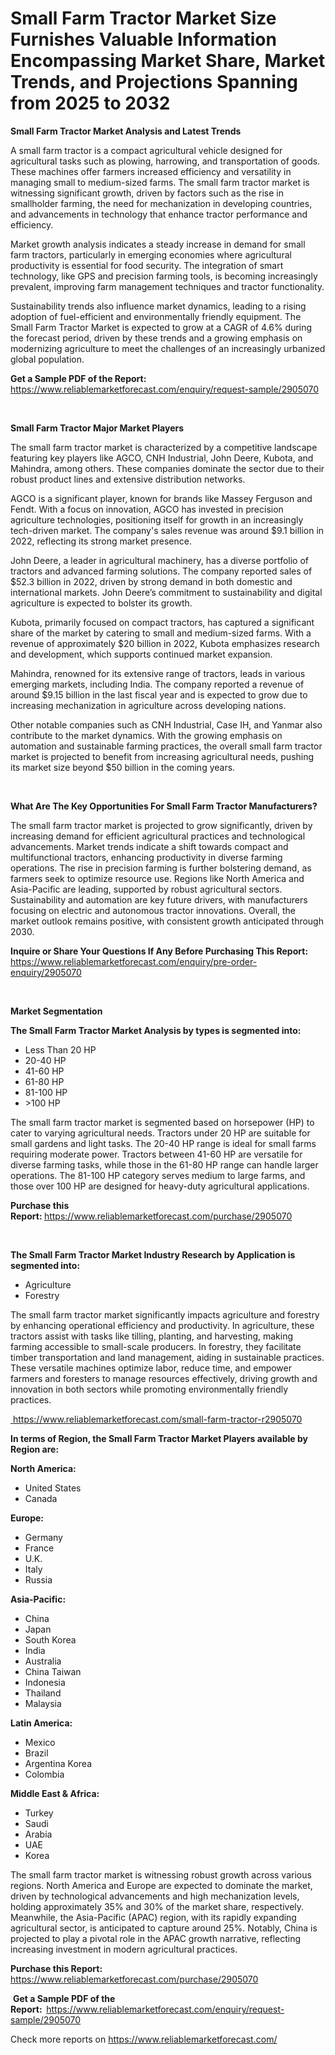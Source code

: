 <p><h1>Small Farm Tractor Market Size Furnishes Valuable Information Encompassing Market Share, Market Trends, and Projections Spanning from 2025 to 2032</h1></p><p><strong>Small Farm Tractor Market Analysis and Latest Trends</strong></p>
<p><p>A small farm tractor is a compact agricultural vehicle designed for agricultural tasks such as plowing, harrowing, and transportation of goods. These machines offer farmers increased efficiency and versatility in managing small to medium-sized farms. The small farm tractor market is witnessing significant growth, driven by factors such as the rise in smallholder farming, the need for mechanization in developing countries, and advancements in technology that enhance tractor performance and efficiency.</p><p>Market growth analysis indicates a steady increase in demand for small farm tractors, particularly in emerging economies where agricultural productivity is essential for food security. The integration of smart technology, like GPS and precision farming tools, is becoming increasingly prevalent, improving farm management techniques and tractor functionality. </p><p>Sustainability trends also influence market dynamics, leading to a rising adoption of fuel-efficient and environmentally friendly equipment. The Small Farm Tractor Market is expected to grow at a CAGR of 4.6% during the forecast period, driven by these trends and a growing emphasis on modernizing agriculture to meet the challenges of an increasingly urbanized global population.</p></p>
<p><strong>Get a Sample PDF of the Report:&nbsp;</strong> <a href="https://www.reliablemarketforecast.com/enquiry/request-sample/2905070?utm_campaign=3129&utm_medium=2&utm_source=Github&utm_content=ia&utm_term=12032025&utm_id=small-farm-tractor">https://www.reliablemarketforecast.com/enquiry/request-sample/2905070</a></p>
<p>&nbsp;</p>
<p><strong>Small Farm Tractor Major Market Players</strong></p>
<p><p>The small farm tractor market is characterized by a competitive landscape featuring key players like AGCO, CNH Industrial, John Deere, Kubota, and Mahindra, among others. These companies dominate the sector due to their robust product lines and extensive distribution networks.</p><p>AGCO is a significant player, known for brands like Massey Ferguson and Fendt. With a focus on innovation, AGCO has invested in precision agriculture technologies, positioning itself for growth in an increasingly tech-driven market. The company's sales revenue was around $9.1 billion in 2022, reflecting its strong market presence.</p><p>John Deere, a leader in agricultural machinery, has a diverse portfolio of tractors and advanced farming solutions. The company reported sales of $52.3 billion in 2022, driven by strong demand in both domestic and international markets. John Deere’s commitment to sustainability and digital agriculture is expected to bolster its growth.</p><p>Kubota, primarily focused on compact tractors, has captured a significant share of the market by catering to small and medium-sized farms. With a revenue of approximately $20 billion in 2022, Kubota emphasizes research and development, which supports continued market expansion.</p><p>Mahindra, renowned for its extensive range of tractors, leads in various emerging markets, including India. The company reported a revenue of around $9.15 billion in the last fiscal year and is expected to grow due to increasing mechanization in agriculture across developing nations.</p><p>Other notable companies such as CNH Industrial, Case IH, and Yanmar also contribute to the market dynamics. With the growing emphasis on automation and sustainable farming practices, the overall small farm tractor market is projected to benefit from increasing agricultural needs, pushing its market size beyond $50 billion in the coming years.</p></p>
<p>&nbsp;</p>
<p><strong>What Are The Key Opportunities For Small Farm Tractor Manufacturers?</strong></p>
<p><p>The small farm tractor market is projected to grow significantly, driven by increasing demand for efficient agricultural practices and technological advancements. Market trends indicate a shift towards compact and multifunctional tractors, enhancing productivity in diverse farming operations. The rise in precision farming is further bolstering demand, as farmers seek to optimize resource use. Regions like North America and Asia-Pacific are leading, supported by robust agricultural sectors. Sustainability and automation are key future drivers, with manufacturers focusing on electric and autonomous tractor innovations. Overall, the market outlook remains positive, with consistent growth anticipated through 2030.</p></p>
<p><strong>Inquire or Share Your Questions If Any Before Purchasing This Report:</strong> <a href="https://www.reliablemarketforecast.com/enquiry/pre-order-enquiry/2905070?utm_campaign=3129&utm_medium=2&utm_source=Github&utm_content=ia&utm_term=12032025&utm_id=small-farm-tractor">https://www.reliablemarketforecast.com/enquiry/pre-order-enquiry/2905070</a></p>
<p>&nbsp;</p>
<p><strong>Market Segmentation</strong></p>
<p><strong>The Small Farm Tractor Market Analysis by types is segmented into:</strong></p>
<p><ul><li>Less Than 20 HP</li><li>20-40 HP</li><li>41-60 HP</li><li>61-80 HP</li><li>81-100 HP</li><li>>100 HP</li></ul></p>
<p><p>The small farm tractor market is segmented based on horsepower (HP) to cater to varying agricultural needs. Tractors under 20 HP are suitable for small gardens and light tasks. The 20-40 HP range is ideal for small farms requiring moderate power. Tractors between 41-60 HP are versatile for diverse farming tasks, while those in the 61-80 HP range can handle larger operations. The 81-100 HP category serves medium to large farms, and those over 100 HP are designed for heavy-duty agricultural applications.</p></p>
<p><strong>Purchase this Report:&nbsp;</strong><a href="https://www.reliablemarketforecast.com/purchase/2905070?utm_campaign=3129&utm_medium=2&utm_source=Github&utm_content=ia&utm_term=12032025&utm_id=small-farm-tractor">https://www.reliablemarketforecast.com/purchase/2905070</a></p>
<p>&nbsp;</p>
<p><strong>The Small Farm Tractor Market Industry Research by Application is segmented into:</strong></p>
<p><ul><li>Agriculture</li><li>Forestry</li></ul></p>
<p><p>The small farm tractor market significantly impacts agriculture and forestry by enhancing operational efficiency and productivity. In agriculture, these tractors assist with tasks like tilling, planting, and harvesting, making farming accessible to small-scale producers. In forestry, they facilitate timber transportation and land management, aiding in sustainable practices. These versatile machines optimize labor, reduce time, and empower farmers and foresters to manage resources effectively, driving growth and innovation in both sectors while promoting environmentally friendly practices.</p></p>
<p><a href="https://www.reliablemarketforecast.com/small-farm-tractor-r2905070?utm_campaign=3129&utm_medium=2&utm_source=Github&utm_content=ia&utm_term=12032025&utm_id=small-farm-tractor">&nbsp;https://www.reliablemarketforecast.com/small-farm-tractor-r2905070</a></p>
<p><strong>In terms of Region, the Small Farm Tractor Market Players available by Region are:</strong></p>
<p>
    <p> <strong> North America: </strong>
        <ul>
            <li>United States</li>
            <li>Canada</li>
        </ul>
        </p> 
    <p> <strong> Europe: </strong>
        <ul>
            <li>Germany</li>
            <li>France</li>
            <li>U.K.</li>
            <li>Italy</li>
            <li>Russia</li>
        </ul>
        </p> 
    <p> <strong> Asia-Pacific: </strong>
        <ul>
            <li>China</li>
            <li>Japan</li>
            <li>South Korea</li>
            <li>India</li>
            <li>Australia</li>
            <li>China Taiwan</li>
            <li>Indonesia</li>
            <li>Thailand</li>
            <li>Malaysia</li>
        </ul>
        </p> 
    <p> <strong> Latin America: </strong>
        <ul>
            <li>Mexico</li>
            <li>Brazil</li>
            <li>Argentina Korea</li>
            <li>Colombia</li>
        </ul>
        </p> 
    <p> <strong> Middle East & Africa: </strong>
        <ul>
            <li>Turkey</li>
            <li>Saudi</li>
            <li>Arabia</li>
            <li>UAE</li>
            <li>Korea</li>
        </ul>
    </p>
    </p>
<p><p>The small farm tractor market is witnessing robust growth across various regions. North America and Europe are expected to dominate the market, driven by technological advancements and high mechanization levels, holding approximately 35% and 30% of the market share, respectively. Meanwhile, the Asia-Pacific (APAC) region, with its rapidly expanding agricultural sector, is anticipated to capture around 25%. Notably, China is projected to play a pivotal role in the APAC growth narrative, reflecting increasing investment in modern agricultural practices.</p></p>
<p><strong>Purchase this Report: </strong><a href="https://www.reliablemarketforecast.com/purchase/2905070?utm_campaign=3129&utm_medium=2&utm_source=Github&utm_content=ia&utm_term=12032025&utm_id=small-farm-tractor">https://www.reliablemarketforecast.com/purchase/2905070</a></p>
<p>&nbsp;<strong>Get a Sample PDF of the Report:&nbsp;&nbsp;</strong><a href="https://www.reliablemarketforecast.com/enquiry/request-sample/2905070?utm_campaign=3129&utm_medium=2&utm_source=Github&utm_content=ia&utm_term=12032025&utm_id=small-farm-tractor">https://www.reliablemarketforecast.com/enquiry/request-sample/2905070</a></p>
<p><strong></strong></p>
<p>Check more reports on <a href="https://www.reliablemarketforecast.com/?utm_campaign=3129&utm_medium=2&utm_source=Github&utm_content=ia&utm_term=12032025&utm_id=small-farm-tractor">https://www.reliablemarketforecast.com/</a></p>